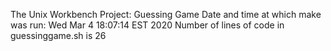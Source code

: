 The Unix Workbench Project: Guessing Game
Date and time at which make was run:
Wed Mar  4 18:07:14 EST 2020
Number of lines of code in guessinggame.sh is
      26

